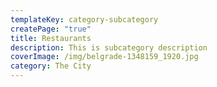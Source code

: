 ```yaml
---
templateKey: category-subcategory
createPage: "true"
title: Restaurants
description: This is subcategory description
coverImage: /img/belgrade-1348159_1920.jpg
category: The City
---
```

